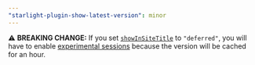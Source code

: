 ```yaml
---
"starlight-plugin-show-latest-version": minor
---
```


⚠️ **BREAKING CHANGE:** If you set [`showInSiteTitle`](https://starlight-plugin-show-latest-version.trueberryless.org/configuration#showinsitetitle) to `"deferred"`, you will have to enable [experimental sessions](https://docs.astro.build/en/reference/experimental-flags/sessions/) because the version will be cached for an hour.
